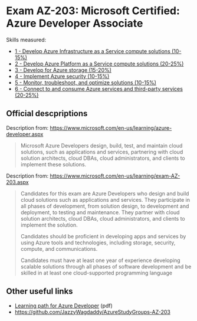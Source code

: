 # Exam AZ-203: Microsoft Certified: Azure Developer Associate

Skills measured:

- [1 - Develop Azure Infrastructure as a Service compute solutions (10-15%)](<1%20-%20Develop%20Azure%20Infrastructure%20as%20a%20Service%20compute%20solutions.md>)
- [2 - Develop Azure Platform as a Service compute solutions (20-25%)](<2%20-%20Develop%20Azure%20Platform%20as%20a%20Service%20compute%20solutions.md>)
- [3 - Develop for Azure storage (15-20%)](<3%20-%20Develop%20for%20Azure%20storage.md>)
- [4 - Implement Azure security (10-15%)](<4%20-%20Implement%20Azure%20security.md>)
- [5 - Monitor, troubleshoot, and optimize solutions (10-15%)](<5%20-%20Monitor%2C%20troubleshoot%2C%20and%20optimize%20solutions.md>)
- [6 - Connect to and consume Azure services and third-party services (20-25%)](<6%20-%20Connect%20to%20and%20consume%20Azure%20services%20and%20third-party%20services.md>)

## Official descpriptions

Description from: <https://www.microsoft.com/en-us/learning/azure-developer.aspx>
> Microsoft Azure Developers design, build, test, and maintain cloud solutions, such as applications and services, partnering with cloud solution architects, cloud DBAs, cloud administrators, and clients to implement these solutions.

Description from: <https://www.microsoft.com/en-us/learning/exam-AZ-203.aspx>
> Candidates for this exam are Azure Developers who design and build cloud solutions such as applications and services. They participate in all phases of development, from solution design, to development and deployment, to testing and maintenance. They partner with cloud solution architects, cloud DBAs, cloud administrators, and clients to implement the solution.
>
> Candidates should be proficient in developing apps and services by using Azure tools and technologies, including storage, security, compute, and communications.
>
> Candidates must have at least one year of experience developing scalable solutions through all phases of software development and be skilled in at least one cloud-supported programming language

## Other useful links

- [Learning path for Azure Developer](<https://query.prod.cms.rt.microsoft.com/cms/api/am/binary/RWtQqM>) (pdf)
- <https://github.com/JazzyWagdaddy/AzureStudyGroups-AZ-203>